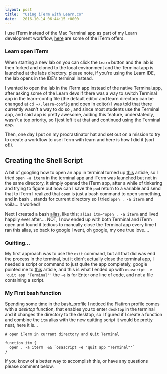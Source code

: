 ```yaml
---
layout: post
title:  "Using iTerm with Learn.co"
date:   2016-10-14 06:44:15 +0000
---
```



I use iTerm instead of the Mac Terminal app as part of my Learn  development workflow, [here](http://iterm2.com/features.html) are some of the iTerm offers.

### Learn open iTerm

When starting a new lab on you  can click the `Learn` button  and  the lab is then forked and cloned to the local environment and the Terminal.app is launched at the labs directory. please note, if you're using the Learn IDE, the lab opens in the IDE's terminal instead.

I wanted to open the lab in the iTerm app instead of the native Terminal.app, after asking some of the Learn devs if there was a way to switch Terminal app in the learn-config file (the default editor and learn directory can be changed at `cd ~/.learn-config` and open in editor) I was told that there currently wasn't a way to do so , and since most students use the Terminal app, and said app is pretty awesome, adding this feature, understatedly,  wasn't a top  priority, so I jest left it at that and continued using the Terminal app.

Then, one day I put on my procrastinator hat and set out on a mission to try to create a workflow to use iTerm with learn and here is how I did it (sort of!).

## Creating the Shell Script

A bit of googling how to open an app in terminal turned up [this](http://osxdaily.com/2007/02/01/how-to-launch-gui-applications-from-the-terminal/) article, so I tried `open -a iterm` in the terminal app and iTerm was launched but not in the same directory, it simply opened the iTerm app, after a while of tinkering and trying to figure out how can I save the  `pwd`  return to a variable and send that to iTerm I realized that `open` is just a bash command to open something, and in bash `.` stands for current directory so I tried  `open . -a iterm` and voila... it worked!

Next I created a bash [alias](http://www.techradar.com/how-to/computing/apple/terminal-101-creating-aliases-for-commands-1305638), like this; `alias itm="open . -a iterm` and lived happily ever after.... NOT, I now ended up with both Terminal and iTerm open and found it tedious to manually close the Terminal app every time I ran this alias, so back to google I went, oh google, my one true love....

### Quitting...

My first approach was to use the `exit` command, but all that did was end the process in the terminal, but it  didn't  actually close the terminal app, I needed a script or command to just quite the app  completely, google pointed me to [this](http://osxdaily.com/2014/09/05/gracefully-quit-application-command-line/) article, and this is what I ended up with `osascript -e 'quit app "Terminal"'` the `-e` is for Enter one line of code, and not a file containing a script.


### My First bash function

Spending some time in the bash_profile I noticed the Flatiron profile comes with a *desktop* function, that enables you to enter `desktop` in the terminal and it changes the directory to the desktop, so I figured if I create a function and combine the `itm` alias with the new quitting script it  would be pretty neat, here it is...


```shell
# open iTerm in currant directory and Quit Terminal

function itm {
  open . -a iterm  && `osascript -e 'quit app "Terminal"'`  
}

```


If you know of a better way to accomplish this, or have any questions please comment below.

